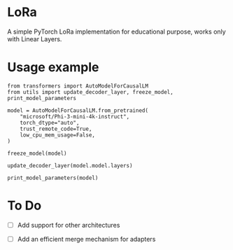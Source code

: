# LoRa

A simple PyTorch LoRa implementation for educational purpose, works only with Linear Layers.

# Usage example

    from transformers import AutoModelForCausalLM
    from utils import update_decoder_layer, freeze_model, print_model_parameters
    
    model = AutoModelForCausalLM.from_pretrained(
        "microsoft/Phi-3-mini-4k-instruct",
        torch_dtype="auto",
        trust_remote_code=True,
        low_cpu_mem_usage=False,
    )

    freeze_model(model)

    update_decoder_layer(model.model.layers)

    print_model_parameters(model)

# To Do

- [ ] Add support for other architectures
- [ ] Add an efficient merge mechanism for adapters



